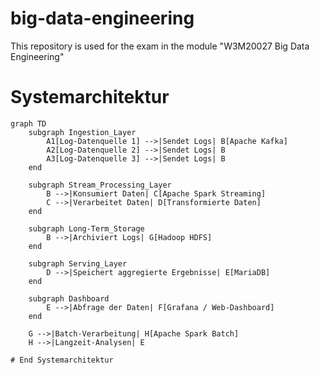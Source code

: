 # big-data-engineering
This repository is used for the exam in the module "W3M20027 Big Data Engineering"

# Systemarchitektur

```mermaid
graph TD
    subgraph Ingestion_Layer
        A1[Log-Datenquelle 1] -->|Sendet Logs| B[Apache Kafka]
        A2[Log-Datenquelle 2] -->|Sendet Logs| B
        A3[Log-Datenquelle 3] -->|Sendet Logs| B
    end

    subgraph Stream_Processing_Layer
        B -->|Konsumiert Daten| C[Apache Spark Streaming]
        C -->|Verarbeitet Daten| D[Transformierte Daten]
    end

    subgraph Long-Term_Storage
        B -->|Archiviert Logs| G[Hadoop HDFS]
    end

    subgraph Serving_Layer
        D -->|Speichert aggregierte Ergebnisse| E[MariaDB]
    end

    subgraph Dashboard
        E -->|Abfrage der Daten| F[Grafana / Web-Dashboard]
    end

    G -->|Batch-Verarbeitung| H[Apache Spark Batch]
    H -->|Langzeit-Analysen| E

# End Systemarchitektur
